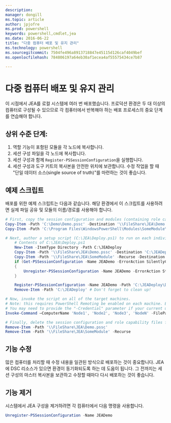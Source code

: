 ```yaml
---
description: 
manager: dongill
ms.topic: article
author: jpjofre
ms.prod: powershell
keywords: powershell,cmdlet,jea
ms.date: 2016-06-22
title: "다중 컴퓨터 배포 및 유지 관리"
ms.technology: powershell
ms.sourcegitcommit: 7504fe496a8913718847e45115d126caf4049bef
ms.openlocfilehash: 784806197a64eb30af1ecea4af55575434ce7b87

---
```


# 다중 컴퓨터 배포 및 유지 관리
이 시점에서 JEA를 로컬 시스템에 여러 번 배포했습니다.
프로덕션 환경은 두 대 이상의 컴퓨터로 구성될 수 있으므로 각 컴퓨터에서 반복해야 하는 배포 프로세스의 중요 단계를 연습해야 합니다.

## 상위 수준 단계:
1.  역할 기능이 포함된 모듈을 각 노드에 복사합니다.
2.  세션 구성 파일을 각 노드에 복사합니다.
3.  세션 구성과 함께 `Register-PSSessionConfiguration`을 실행합니다.
4.  세션 구성과 도구 키트의 복사본을 안전한 위치에 보관합니다.
수정 작업을 할 때 "단일 데이터 소스(single source of truth)"를 마련하는 것이 좋습니다.

## 예제 스크립트
배포를 위한 예제 스크립트는 다음과 같습니다.
해당 환경에서 이 스크립트를 사용하려면 실제 파일 공유 및 모듈의 이름/경로를 사용해야 합니다.
```PowerShell
# First, copy the session configuration and modules (containing role capability files) onto a file share you have access to.
Copy-Item -Path 'C:\Demo\Demo.pssc' -Destination '\\FileShare\JEA\Demo.pssc'
Copy-Item -Path 'C:\Program Files\WindowsPowerShell\Modules\SomeModule\' -Recurse -Destination '\\FileShare\JEA\SomeModule'

# Next, author a setup script (C:\JEA\Deploy.ps1) to run on each individual node
    # Contents of C:\JEA\Deploy.ps1
    New-Item -ItemType Directory -Path C:\JEADeploy
    Copy-Item -Path '\\FileShare\JEA\Demo.pssc' -Destination 'C:\JEADeploy\'
    Copy-Item -Path '\\FileShare\JEA\SomeModule' -Recurse -Destination 'C:\Program Files\WindowsPowerShell\Modules' # Remember, Role Capability Files are found in modules
    if (Get-PSSessionConfiguration -Name JEADemo -ErrorAction SilentlyContinue)
    {
        Unregister-PSSessionConfiguration -Name JEADemo -ErrorAction Stop
    }

    Register-PSSessionConfiguration -Name JEADemo -Path 'C:\JEADeploy\Demo.pssc'
    Remove-Item -Path 'C:\JEADeploy' # Don't forget to clean up!

# Now, invoke the script on all of the target machines.
# Note: this requires PowerShell Remoting be enabled on each machine. Enabling PowerShell remoting is a requirement to use JEA as well.
# You may need to provide the "-Credential" parameter if your current user account does not have admin permissions on these machines.
Invoke-Command –ComputerName 'Node1', 'Node2', 'Node3', 'NodeN' -FilePath 'C:\JEA\Deploy.ps1'

# Finally, delete the session configuration and role capability files from the file share.
Remove-Item -Path '\\FileShare\JEA\Demo.pssc'
Remove-Item -Path '\\FileShare\JEA\SomeModule' -Recurse
```
## 기능 수정
많은 컴퓨터를 처리할 때 수정 내용을 일관된 방식으로 배포하는 것이 중요합니다.
JEA에 DSC 리소스가 있으면 환경이 동기화되도록 하는 데 도움이 됩니다.
그 전까지는 세션 구성의 마스터 복사본을 보관하고 수정할 때마다 다시 배포하는 것이 좋습니다.

## 기능 제거
시스템에서 JEA 구성을 제거하려면 각 컴퓨터에서 다음 명령을 사용합니다.
```PowerShell
Unregister-PSSessionConfiguration -Name JEADemo
```




<!--HONumber=Jun16_HO4-->


